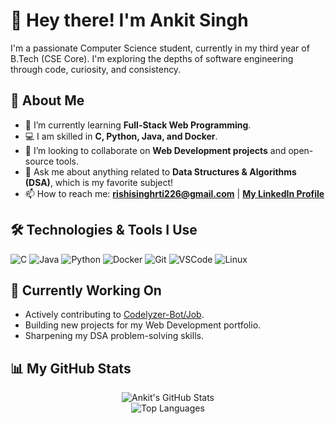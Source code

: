 <h1>👋 Hey there! I'm Ankit Singh</h1>

<p>I'm a passionate Computer Science student, currently in my third year of B.Tech (CSE Core). I'm exploring the depths of software engineering through code, curiosity, and consistency.</p>

## 🧐 About Me

* 🌱 I’m currently learning **Full-Stack Web Programming**.
* 💻 I am skilled in **C, Python, Java, and Docker**.
* 👯 I’m looking to collaborate on **Web Development projects** and open-source tools.
* 💬 Ask me about anything related to **Data Structures & Algorithms (DSA)**, which is my favorite subject!
* 📫 How to reach me: **rishisinghrti226@gmail.com** | **[My LinkedIn Profile](https://linkedin.com/in/ankit-singh-048aa02bb)**

## 🛠️ Technologies & Tools I Use

<p>
    <img src="https://img.shields.io/badge/C-A8B9CC?style=for-the-badge&logo=c&logoColor=white" alt="C">
    <img src="https://img.shields.io/badge/Java-F89820?style=for-the-badge&logo=java&logoColor=white" alt="Java">
    <img src="https://img.shields.io/badge/Python-3776AB?style=for-the-badge&logo=python&logoColor=white" alt="Python">
    <img src="https://img.shields.io/badge/Docker-2496ED?style=for-the-badge&logo=docker&logoColor=white" alt="Docker">
    <img src="https://img.shields.io/badge/Git-F05032?style=for-the-badge&logo=git&logoColor=white" alt="Git">
    <img src="https://img.shields.io/badge/VSCode-007ACC?style=for-the-badge&logo=visualstudiocode&logoColor=white" alt="VSCode">
    <img src="https://img.shields.io/badge/Linux-FCC624?style=for-the-badge&logo=linux&logoColor=black" alt="Linux">
</p>

## 🌱 Currently Working On

* Actively contributing to [Codelyzer-Bot/Job](https://github.com/Codelyzer-Bot/Job).
* Building new projects for my Web Development portfolio.
* Sharpening my DSA problem-solving skills.

## 📊 My GitHub Stats

<p align="center">
  <img src="https://github-readme-stats.vercel.app/api?username=Ankit863326&show_icons=true&theme=radical&rank_icon=github" alt="Ankit's GitHub Stats">
  <br>
  <img src="https://github-readme-stats.vercel.app/api/top-langs/?username=Ankit863326&layout=compact&theme=radical" alt="Top Languages">
</p>
